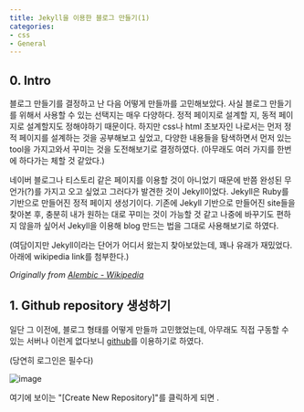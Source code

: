 ```yaml
---
title: Jekyll을 이용한 블로그 만들기(1)
categories:
- css
- General
---
```


## 0. Intro

블로그 만들기를 결정하고 난 다음 어떻게 만들까를 고민해보았다.
사실 블로그 만들기를 위해서 사용할 수 있는 선택지는 매우 다양하다.
정적 페이지로 설계할 지, 동적 페이지로 설계할지도 정해야하기 때문이다.
하지만 css나 html 초보자인 나로서는 먼저 정적 페이지를 설계하는 것을 공부해보고 싶었고,
다양한 내용들을 탐색하면서 먼저 있는 tool을 가지고와서 꾸미는 것을 도전해보기로 결정하였다.
(아무래도 여러 가지를 한번에 하다가는 체할 것 같았다.)

네이버 블로그나 티스토리 같은 페이지를 이용할 것이 아니었기 때문에 반쯤 완성된 무언가(?)를 가지고 오고 싶었고
그러다가 발견한 것이 Jekyll이었다. Jekyll은 Ruby를 기반으로 만들어진 정적 페이지 생성기이다.
기존에 Jekyll 기반으로 만들어진 site들을 찾아본 후, 충분히 내가 원하는 대로 꾸미는 것이 가능할 것 같고
나중에 바꾸기도 편하지 않을까 싶어서 Jekyll을 이용해 blog 만드는 법을 그대로 사용해보기로 하였다.

(여담이지만 Jekyll이라는 단어가 어디서 왔는지 찾아보았는데, 꽤나 유래가 재밌었다. 아래에 wikipedia link를 첨부한다.)

_Originally from [Alembic - Wikipedia](https://en.wikipedia.org/wiki/Alembic)_

<!-- more -->

## 1. Github repository 생성하기

일단 그 이전에, 블로그 형태를 어떻게 만들까 고민했었는데, 아무래도 직접 구동할 수 있는 서버나 이런게 없다보니 [github](https://github.com)를 이용하기로 하였다.

(당연히 로그인은 필수다)

<!-- more -->

![image](https://user-images.githubusercontent.com/67729622/193965187-f4645d38-6609-4bf7-86ea-98a93fdc1cf6.png)

<!-- more -->

여기에 보이는 "[Create New Repository]"를 클릭하게 되면 .
 
